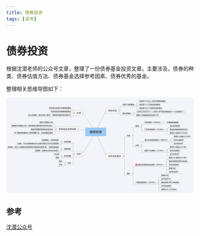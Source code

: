 ```yaml
---
title: 债券投资
tags: [读书]
---
```

# 债券投资
根据沈潜老师的公众号文章，整理了一份债券基金投资文章。主要涉及，债券的种类、债券估值方法、债券基金选择参考因素、债券优秀的基金。     

整理相关思维导图如下：   

![债券投资](/images/债券投资.svg)<br/>

## 参考
[沈潜公众号](https://mp.weixin.qq.com/s/vwNR6E7mWa2pTSF8PwaUBQ)
